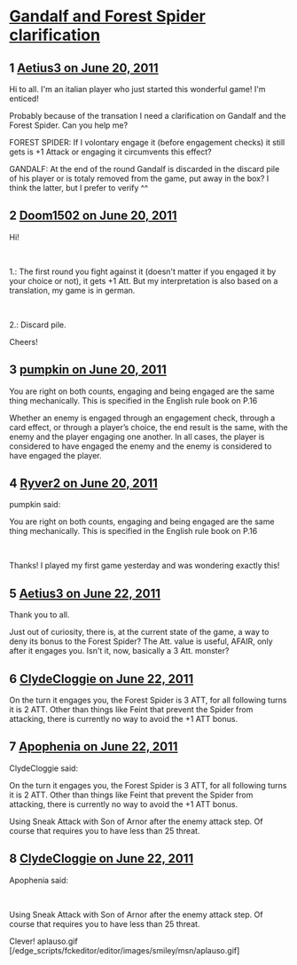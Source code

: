 # [Gandalf and Forest Spider clarification](https://community.fantasyflightgames.com/topic/48776-gandalf-and-forest-spider-clarification/)

## 1 [Aetius3 on June 20, 2011](https://community.fantasyflightgames.com/topic/48776-gandalf-and-forest-spider-clarification/?do=findComment&comment=488272)

Hi to all.
I'm an italian player who just started this wonderful game! I'm enticed!

Probably because of the transation I need a clarification on Gandalf and the Forest Spider. Can you help me?

FOREST SPIDER: If I volontary engage it (before engagement checks) it still gets is +1 Attack or engaging it circumvents this effect?

GANDALF: At the end of the round Gandalf is discarded in the discard pile of his player or is totaly removed from the game, put away in the box? I think the latter, but I prefer to verify ^^

## 2 [Doom1502 on June 20, 2011](https://community.fantasyflightgames.com/topic/48776-gandalf-and-forest-spider-clarification/?do=findComment&comment=488277)

Hi!

 

1.: The first round you fight against it (doesn't matter if you engaged it by your choice or not), it gets +1 Att. But my interpretation is also based on a translation, my game is in german.

 

2.: Discard pile.

Cheers!

## 3 [pumpkin on June 20, 2011](https://community.fantasyflightgames.com/topic/48776-gandalf-and-forest-spider-clarification/?do=findComment&comment=488295)

You are right on both counts, engaging and being engaged are the same thing mechanically. This is specified in the English rule book on P.16

Whether an enemy is engaged through an engagement
check, through a card effect, or through a player’s
choice, the end result is the same, with the enemy
and the player engaging one another. In all cases, the
player is considered to have engaged the enemy and the
enemy is considered to have engaged the player.

## 4 [Ryver2 on June 20, 2011](https://community.fantasyflightgames.com/topic/48776-gandalf-and-forest-spider-clarification/?do=findComment&comment=488298)

pumpkin said:

You are right on both counts, engaging and being engaged are the same thing mechanically. This is specified in the English rule book on P.16



 

Thanks! I played my first game yesterday and was wondering exactly this!

## 5 [Aetius3 on June 22, 2011](https://community.fantasyflightgames.com/topic/48776-gandalf-and-forest-spider-clarification/?do=findComment&comment=489086)

Thank you to all.

Just out of curiosity, there is, at the current state of the game, a way to deny its bonus to the Forest Spider? The Att. value is useful, AFAIR, only after it engages you. Isn't it, now, basically a 3 Att. monster?

## 6 [ClydeCloggie on June 22, 2011](https://community.fantasyflightgames.com/topic/48776-gandalf-and-forest-spider-clarification/?do=findComment&comment=489095)

On the turn it engages you, the Forest Spider is 3 ATT, for all following turns it is 2 ATT. Other than things like Feint that prevent the Spider from attacking, there is currently no way to avoid the +1 ATT bonus.

## 7 [Apophenia on June 22, 2011](https://community.fantasyflightgames.com/topic/48776-gandalf-and-forest-spider-clarification/?do=findComment&comment=489277)

ClydeCloggie said:

On the turn it engages you, the Forest Spider is 3 ATT, for all following turns it is 2 ATT. Other than things like Feint that prevent the Spider from attacking, there is currently no way to avoid the +1 ATT bonus.



Using Sneak Attack with Son of Arnor after the enemy attack step. Of course that requires you to have less than 25 threat. 

## 8 [ClydeCloggie on June 22, 2011](https://community.fantasyflightgames.com/topic/48776-gandalf-and-forest-spider-clarification/?do=findComment&comment=489369)

Apophenia said:

 

Using Sneak Attack with Son of Arnor after the enemy attack step. Of course that requires you to have less than 25 threat. 



Clever! aplauso.gif [/edge_scripts/fckeditor/editor/images/smiley/msn/aplauso.gif]

 

